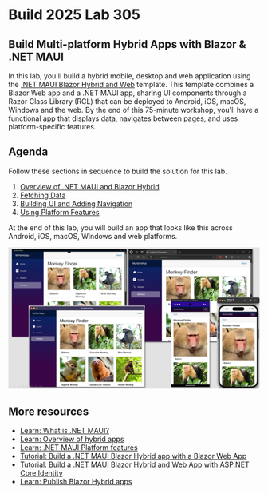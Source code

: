 # Build 2025 Lab 305
## Build Multi-platform Hybrid Apps with Blazor & .NET MAUI

In this lab, you'll build a hybrid mobile, desktop and web application using the [.NET MAUI Blazor Hybrid and Web](https://learn.microsoft.com/aspnet/core/blazor/hybrid/tutorials/maui-blazor-web-app?view=aspnetcore-9.0#net-maui-blazor-hybrid-and-web-app-solution-template) template. This template combines a Blazor Web app and a .NET MAUI app, sharing UI components through a Razor Class Library (RCL) that can be deployed to Android, iOS, macOS, Windows and the web. By the end of this 75-minute workshop, you'll have a functional app that displays data, navigates between pages, and uses platform-specific features.

## Agenda

Follow these sections in sequence to build the solution for this lab. 

1. [Overview of .NET MAUI and Blazor Hybrid](/1-Overview/README.md)
2. [Fetching Data](/2-Data/README.md)
3. [Building UI and Adding Navigation](/3-UI/README.md)
4. [Using Platform Features](/4-Platform/README.md)

At the end of this lab, you will build an app that looks like this across Android, iOS, macOS, Windows and web platforms.

![](/images/AllApps.jpg)

## More resources
- [Learn: What is .NET MAUI?](https://learn.microsoft.com/dotnet/maui/what-is-maui?view=net-maui-9.0)
- [Learn: Overview of hybrid apps](https://learn.microsoft.com/dotnet/maui/hybrid-apps/?view=net-maui-9.0)
- [Learn: .NET MAUI Platform features](https://learn.microsoft.com/dotnet/maui/platform-integration/?view=net-maui-9.0)
- [Tutorial: Build a .NET MAUI Blazor Hybrid app with a Blazor Web App](https://learn.microsoft.com/aspnet/core/blazor/hybrid/tutorials/maui-blazor-web-app?view=aspnetcore-9.0&viewFallbackFrom=net-maui-9.0&toc=%2Fdotnet%2Fmaui%2Ftoc.json&bc=%2Fdotnet%2Fmaui%2Fbreadcrumb%2Ftoc.json)
- [Tutorial: Build a .NET MAUI Blazor Hybrid and Web App with ASP.NET Core Identity](https://learn.microsoft.com/aspnet/core/blazor/hybrid/security/maui-blazor-web-identity?toc=%2Fdotnet%2Fmaui%2Ftoc.json&bc=%2Fdotnet%2Fmaui%2Fbreadcrumb%2Ftoc.json&view=aspnetcore-9.0)
- [Learn: Publish Blazor Hybrid apps](https://learn.microsoft.com/aspnet/core/blazor/hybrid/publish/?toc=%2Fdotnet%2Fmaui%2Ftoc.json&bc=%2Fdotnet%2Fmaui%2Fbreadcrumb%2Ftoc.json&view=aspnetcore-9.0)